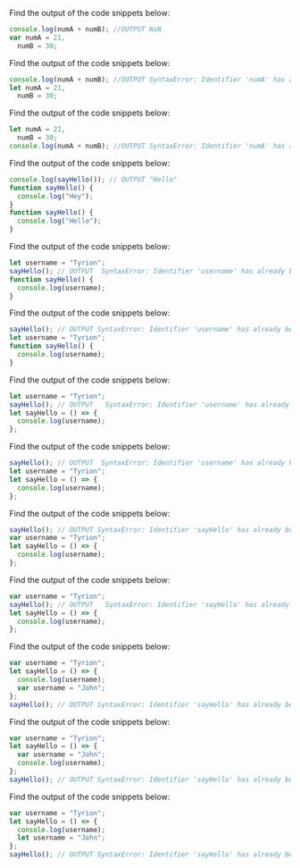 Find the output of the code snippets below:

```js
console.log(numA + numB); //OUTPUT NaN
var numA = 21,
  numB = 30;
```

Find the output of the code snippets below:

```js
console.log(numA + numB); //OUTPUT SyntaxError: Identifier 'numA' has already been declared
let numA = 21,
  numB = 30;
```

Find the output of the code snippets below:

```js
let numA = 21,
  numB = 30;
console.log(numA + numB); //OUTPUT SyntaxError: Identifier 'numA' has already been declared
```

Find the output of the code snippets below:

```js
console.log(sayHello()); // OUTPUT "Hello"
function sayHello() {
  console.log("Hey");
}
function sayHello() {
  console.log("Hello");
}
```

Find the output of the code snippets below:

```js
let username = "Tyrion";
sayHello(); // OUTPUT  SyntaxError: Identifier 'username' has already been declared
function sayHello() {
  console.log(username);
}
```

Find the output of the code snippets below:

```js
sayHello(); // OUTPUT SyntaxError: Identifier 'username' has already been declared
let username = "Tyrion";
function sayHello() {
  console.log(username);
}
```

Find the output of the code snippets below:

```js
let username = "Tyrion";
sayHello(); // OUTPUT   SyntaxError: Identifier 'username' has already been declared
let sayHello = () => {
  console.log(username);
};
```

Find the output of the code snippets below:

```js
sayHello(); // OUTPUT  SyntaxError: Identifier 'username' has already been declared
let username = "Tyrion";
let sayHello = () => {
  console.log(username);
};
```

Find the output of the code snippets below:

```js
sayHello(); // OUTPUT SyntaxError: Identifier 'sayHello' has already been declared.
var username = "Tyrion";
let sayHello = () => {
  console.log(username);
};
```

Find the output of the code snippets below:

```js
var username = "Tyrion";
sayHello(); // OUTPUT   SyntaxError: Identifier 'sayHello' has already been declared.
let sayHello = () => {
  console.log(username);
};
```

Find the output of the code snippets below:

```js
var username = "Tyrion";
let sayHello = () => {
  console.log(username);
  var username = "John";
};
sayHello(); // OUTPUT SyntaxError: Identifier 'sayHello' has already been declared.
```

Find the output of the code snippets below:

```js
var username = "Tyrion";
let sayHello = () => {
  var username = "John";
  console.log(username);
};
sayHello(); // OUTPUT SyntaxError: Identifier 'sayHello' has already been declared.
```

Find the output of the code snippets below:

```js
var username = "Tyrion";
let sayHello = () => {
  console.log(username);
  let username = "John";
};
sayHello(); // OUTPUT SyntaxError: Identifier 'sayHello' has already been declared
```